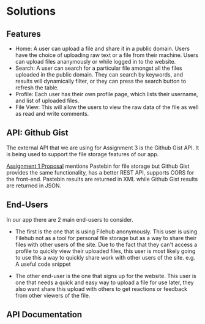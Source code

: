 # Solutions

## Features
- Home:
  A user can upload a file and share it in a public domain.
  Users have the choice of uploading raw text or a file from their machine.
  Users can upload files ananymously or while logged in to the website.
- Search:
  A user can search for a particular file amongst all the files uploaded in the public domain.
  They can search by keywords, and results will dynamically filter, or they can press the search button to refresh the table.
- Profile: Each user has their own profile page, which lists their username, and list of uploaded files.
- File View: This will allow the users to view the raw data of the file as well as read and write comments.

## API: Github Gist

The external API that we are using for Assignment 3 is the Github Gist API. It is being used to support the file storage features of our app.

[Assignment 1 Proposal][a1-proposal] mentions Pastebin for file storage but Github Gist provides the same functionality, has a better REST API, supports CORS for the front-end. Pastebin results are returned in XML while Github Gist results are returned in JSON.

## End-Users

In our app there are 2 main end-users to consider. 
- The first is the one that is using Filehub anonymously. This user is using Filehub not as a tool for personal file storage but as a way to share their files with other users of the site. Due to the fact that they can't access a profile to quickly view their uploaded files, this user is most likely going to use this a way to quickly share work with other users of the site. e.g. A useful code snippet

- The other end-user is the one that signs up for the website. This user is one that needs a quick and easy way to upload a file for use later, they also want share this upload with others to get reactions or feedback from other viewers of the file.

## API Documentation


[a1-proposal]: https://github.com/csc309-18s/assignment-1-jansanchitdanielshannon#project-proposal

